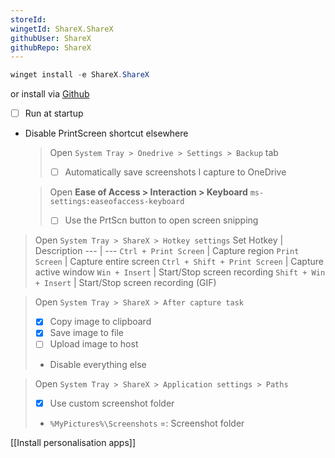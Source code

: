```yaml
---
storeId: 
wingetId: ShareX.ShareX
githubUser: ShareX
githubRepo: ShareX
---
```



```powershell
winget install -e ShareX.ShareX
```
or install via [Github](https://github.com/ShareX/ShareX/releases/latest)

- [ ] Run at startup

- Disable PrintScreen shortcut elsewhere
    > Open `System Tray > Onedrive > Settings > Backup` tab
    > - [ ] Automatically save screenshots I capture to OneDrive

    > Open **Ease of Access > Interaction > Keyboard**
    >     ```
    >     ms-settings:easeofaccess-keyboard
    >     ```
    > - [ ] Use the PrtScn button to open screen snipping

> Open `System Tray > ShareX > Hotkey settings`
> Set Hotkey | Description
> --- | ---
> `Ctrl + Print Screen` | Capture region
> `Print Screen` | Capture entire screen
> `Ctrl + Shift + Print Screen` | Capture active window
> `Win + Insert` | Start/Stop screen recording
> `Shift + Win + Insert` | Start/Stop screen recording (GIF)

> Open `System Tray > ShareX > After capture task`
>- [x] Copy image to clipboard
>- [x] Save image to file
>- [ ] Upload image to host
>- Disable everything else

> Open `System Tray > ShareX > Application settings > Paths`
>- [x] Use custom screenshot folder
>- `%MyPictures%\Screenshots` =: Screenshot folder

[[Install personalisation apps]]